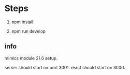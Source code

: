 # Steps

1) npm install

2) npm run develop

## info

mimics module 21.6 setup. 

server should start on port 3001. react should start on 3000.